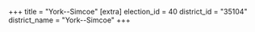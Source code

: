 +++
title = "York--Simcoe"
[extra]
election_id = 40
district_id = "35104"
district_name = "York--Simcoe"
+++
